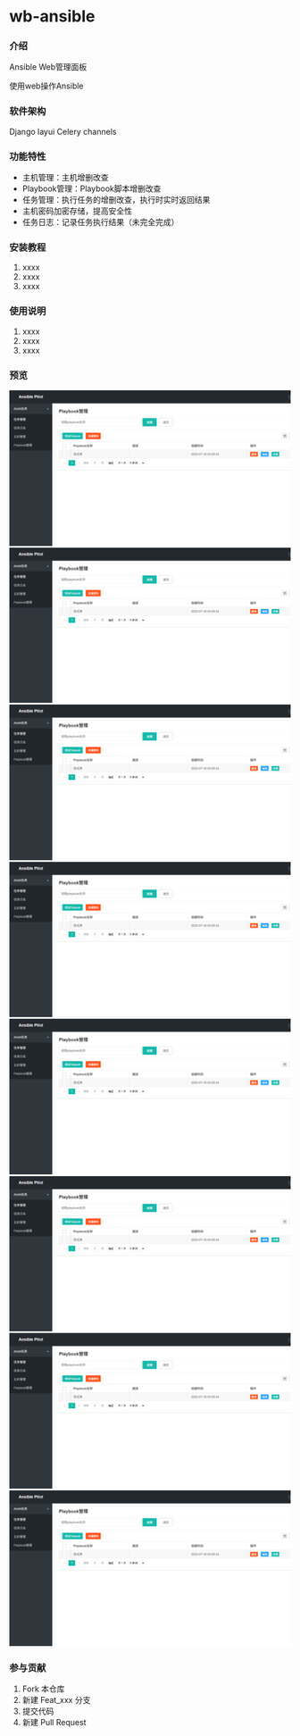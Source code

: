 # wb-ansible

### 介绍
Ansible Web管理面板

使用web操作Ansible

### 软件架构
Django layui Celery channels

### 功能特性
- 主机管理：主机增删改查
- Playbook管理：Playbook脚本增删改查
- 任务管理：执行任务的增删改查，执行时实时返回结果
- 主机密码加密存储，提高安全性
- 任务日志：记录任务执行结果（未完全完成）

### 安装教程

1.  xxxx
2.  xxxx
3.  xxxx

### 使用说明

1.  xxxx
2.  xxxx
3.  xxxx
### 预览
![输入图片说明](gitPreviewimage.png)
![输入图片说明](gitPreviewimage.png)
![输入图片说明](gitPreviewimage.png)
![输入图片说明](gitPreviewimage.png)
![输入图片说明](gitPreviewimage.png)
![输入图片说明](gitPreviewimage.png)
![输入图片说明](gitPreviewimage.png)
![输入图片说明](gitPreviewimage.png)
### 参与贡献

1.  Fork 本仓库
2.  新建 Feat_xxx 分支
3.  提交代码
4.  新建 Pull Request


